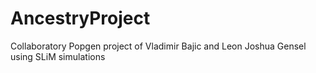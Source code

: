 # AncestryProject

Collaboratory Popgen project of Vladimir Bajic and Leon Joshua Gensel using SLiM simulations
